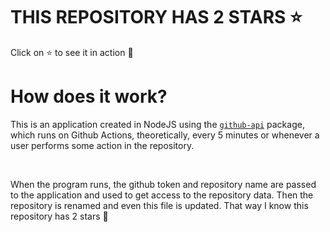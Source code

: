 # THIS REPOSITORY HAS 2 STARS :star:
Click on :star: to see it in action :star_struck:

# How does it work?

This is an application created in NodeJS using the [`github-api`](https://www.npmjs.com/package/github-api) package, which runs on Github Actions, theoretically, every 5 minutes or whenever a user performs some action in the repository.

<br/>

When the program runs, the github token and repository name are passed to the application and used to get access to the repository data. Then the repository is renamed and even this file is updated. That way I know this repository has 2 stars :monocle_face:
